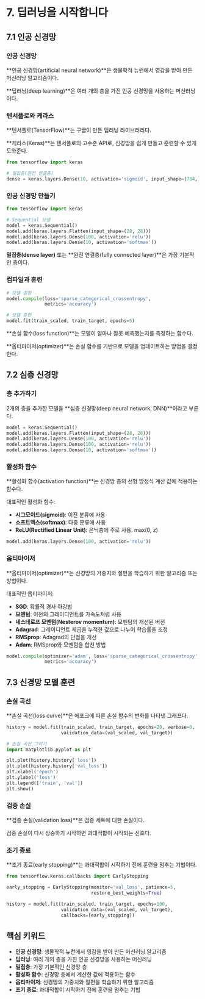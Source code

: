 # 7. 딥러닝을 시작합니다

## 7.1 인공 신경망

### 인공 신경망

**인공 신경망(artificial neural network)**은 생물학적 뉴런에서 영감을 받아 만든 머신러닝 알고리즘이다.

**딥러닝(deep learning)**은 여러 개의 층을 가진 인공 신경망을 사용하는 머신러닝이다.

### 텐서플로와 케라스

**텐서플로(TensorFlow)**는 구글이 만든 딥러닝 라이브러리다.

**케라스(Keras)**는 텐서플로의 고수준 API로, 신경망을 쉽게 만들고 훈련할 수 있게 도와준다.

```python
from tensorflow import keras

# 밀집층(완전 연결층)
dense = keras.layers.Dense(10, activation='sigmoid', input_shape=(784,))
```

### 인공 신경망 만들기

```python
from tensorflow import keras

# Sequential 모델
model = keras.Sequential()
model.add(keras.layers.Flatten(input_shape=(28, 28)))
model.add(keras.layers.Dense(100, activation='relu'))
model.add(keras.layers.Dense(10, activation='softmax'))
```

**밀집층(dense layer)** 또는 **완전 연결층(fully connected layer)**은 가장 기본적인 층이다.

### 컴파일과 훈련

```python
# 모델 설정
model.compile(loss='sparse_categorical_crossentropy',
              metrics='accuracy')

# 모델 훈련
model.fit(train_scaled, train_target, epochs=5)
```

**손실 함수(loss function)**는 모델이 얼마나 잘못 예측했는지를 측정하는 함수다.

**옵티마이저(optimizer)**는 손실 함수를 기반으로 모델을 업데이트하는 방법을 결정한다.

## 7.2 심층 신경망

### 층 추가하기

2개의 층을 추가한 모델을 **심층 신경망(deep neural network, DNN)**이라고 부른다.

```python
model = keras.Sequential()
model.add(keras.layers.Flatten(input_shape=(28, 28)))
model.add(keras.layers.Dense(100, activation='relu'))
model.add(keras.layers.Dense(100, activation='relu'))
model.add(keras.layers.Dense(10, activation='softmax'))
```

### 활성화 함수

**활성화 함수(activation function)**는 신경망 층의 선형 방정식 계산 값에 적용하는 함수다.

대표적인 활성화 함수:

- **시그모이드(sigmoid)**: 이진 분류에 사용
- **소프트맥스(softmax)**: 다중 분류에 사용
- **ReLU(Rectified Linear Unit)**: 은닉층에 주로 사용. max(0, z)

```python
model.add(keras.layers.Dense(100, activation='relu'))
```

### 옵티마이저

**옵티마이저(optimizer)**는 신경망의 가중치와 절편을 학습하기 위한 알고리즘 또는 방법이다.

대표적인 옵티마이저:

- **SGD**: 확률적 경사 하강법
- **모멘텀**: 이전의 그레이디언트를 가속도처럼 사용
- **네스테로프 모멘텀(Nesterov momentum)**: 모멘텀의 개선된 버전
- **Adagrad**: 그레이디언트 제곱을 누적한 값으로 나누어 학습률을 조정
- **RMSprop**: Adagrad의 단점을 개선
- **Adam**: RMSprop와 모멘텀을 합친 방법

```python
model.compile(optimizer='adam', loss='sparse_categorical_crossentropy',
              metrics='accuracy')
```

## 7.3 신경망 모델 훈련

### 손실 곡선

**손실 곡선(loss curve)**은 에포크에 따른 손실 함수의 변화를 나타낸 그래프다.

```python
history = model.fit(train_scaled, train_target, epochs=20, verbose=0,
                    validation_data=(val_scaled, val_target))

# 손실 곡선 그리기
import matplotlib.pyplot as plt

plt.plot(history.history['loss'])
plt.plot(history.history['val_loss'])
plt.xlabel('epoch')
plt.ylabel('loss')
plt.legend(['train', 'val'])
plt.show()
```

### 검증 손실

**검증 손실(validation loss)**은 검증 세트에 대한 손실이다.

검증 손실이 다시 상승하기 시작하면 과대적합이 시작되는 신호다.

### 조기 종료

**조기 종료(early stopping)**는 과대적합이 시작하기 전에 훈련을 멈추는 기법이다.

```python
from tensorflow.keras.callbacks import EarlyStopping

early_stopping = EarlyStopping(monitor='val_loss', patience=5,
                               restore_best_weights=True)

history = model.fit(train_scaled, train_target, epochs=100,
                    validation_data=(val_scaled, val_target),
                    callbacks=[early_stopping])
```

## 핵심 키워드

- **인공 신경망**: 생물학적 뉴런에서 영감을 받아 만든 머신러닝 알고리즘
- **딥러닝**: 여러 개의 층을 가진 인공 신경망을 사용하는 머신러닝
- **밀집층**: 가장 기본적인 신경망 층
- **활성화 함수**: 신경망 층에서 계산한 값에 적용하는 함수
- **옵티마이저**: 신경망의 가중치와 절편을 학습하기 위한 알고리즘
- **조기 종료**: 과대적합이 시작하기 전에 훈련을 멈추는 기법
